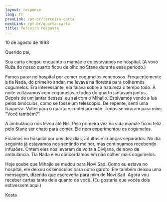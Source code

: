 ```yaml
---
layout: response
lang: fr
prevLink: /pt-br/terceira-carta
nextLink: /pt-br/quarta-carta
title: Terceira resposta
---
```


<div class="Response-date">10 de agosto de 1993</div>

Querido pai,

Sua carta chegou enquanto a mamãe e eu estávamos no hospital. (A vovó Ruža do nosso quarto ficou de olho no Stane durante esse período.)

Fomos parar no hospital por comer cogumelos venenosos. Frequentemente a tia Nada, do primeiro andar, me levava na floresta para colhermos cogumelos. Era interessante, ela falava sobre a natureza o tempo todo. À noite voltávamos com cogumelos e todos do quarto jantavam juntos. Depois de um jantar desses, eu saí com o Mihajlo. Estávamos vendo a lua pelos binóculos, como se fosse um telescópio. De repente, senti uma fraqueza. Voltei para o quarto e contei pra mãe. Todos se viraram para mim: "Você também?"

A ambulância nos levou até Niš. Pela primeira vez na vida mamãe ficou feliz pelo Stane ser chato para comer. Ele nem experimentou os cogumelos.

Ficamos no hospital por uns dez dias, adultos e crianças separados. No dia seguinte já estavamos nos sentindo melhor, mas continuamos recebendo infusões. Ontem eles nos levaram de volta a Divljana, de novo de ambulância. Tia Nada e eu concordamos em não colher mais cogumelos.

Hoje soube que Mihajlo se mudou para Novi Sad. Como eu estava no hospital, ele deixou os binóculos para outro garoto. Ele também deixou uma mensagem, dizendo que escreveria para mim de Novi Sad. Agora vou receber cartas tanto dele quanto de você. (Eu gostaria que vocês dois estivessem aqui.)

<div class="Response-signature">Kosta</div>
